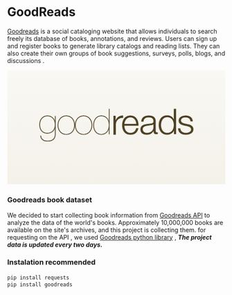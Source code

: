 # GoodReads
[Goodreads](https://www.goodreads.com/) is a social cataloging website that allows individuals to search freely its database of books, annotations, and reviews. Users can sign up and register books to generate library catalogs and reading lists. They can also create their own groups of book suggestions, surveys, polls, blogs, and discussions .

![](https://github.com/BahramJannesar/Goodreads-book-dataset/blob/master/image/goodreads_logo.png)

### Goodreads book dataset
We decided to start collecting book information from [Goodreads API](https://www.goodreads.com/api) to analyze the data of the world's books. Approximately 10,000,000 books are available on the site's archives, and this project is collecting them. for requesting on the API , we used [Goodreads python library](https://pypi.org/project/Goodreads/) , 
***The project data is updated every two days.***

### Instalation recommended 
    pip install requests 
    pip install goodreads
